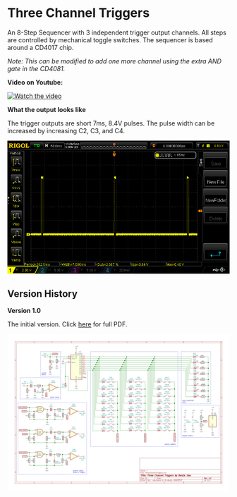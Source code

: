 # Three Channel Triggers
An 8-Step Sequencer with 3 independent trigger output channels. All steps are controlled by mechanical toggle switches. The sequencer is based around a CD4017 chip.

*Note: This can be modified to add one more channel using the extra AND gate in the CD4081.*

**Video on Youtube:**

[![Watch the video](https://img.youtube.com/vi/QXabA5EZKmw/hqdefault.jpg)](https://www.youtube.com/watch?v=QXabA5EZKmw)


**What the output looks like**

The trigger outputs are short 7ms, 8.4V pulses. The pulse width can be increased by increasing C2, C3, and C4.

<img src="https://raw.githubusercontent.com/benjiao/ThreeChannelTriggers/master/OscilloscopeOutput.png">


## Version History

**Version 1.0**

The initial version. Click [here](https://github.com/benjiao/ThreeChannelTriggers/raw/master/Exports/ThreeChannelTriggers%20v1.0.pdf) for full PDF.

<img src="https://raw.githubusercontent.com/benjiao/ThreeChannelTriggers/master/Exports/ThreeChannelTriggers%20v1.0.svg">
